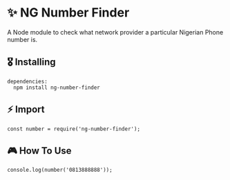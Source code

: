 # ✨ NG Number Finder
A Node module to check what network provider a particular Nigerian Phone number is.


## 🎖 Installing
```
dependencies:
  npm install ng-number-finder
```

## ⚡️ Import
```
const number = require('ng-number-finder');
```

## 🎮 How To Use

```
console.log(number('0813888888'));
```